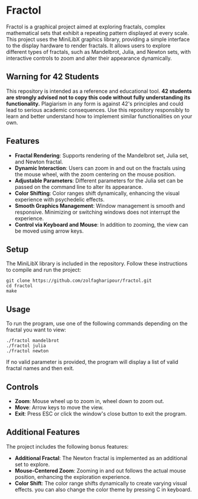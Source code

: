 # Fractol

Fractol is a graphical project aimed at exploring fractals, complex mathematical sets that exhibit a repeating pattern displayed at every scale. This project uses the MiniLibX graphics library, providing a simple interface to the display hardware to render fractals. It allows users to explore different types of fractals, such as Mandelbrot, Julia, and Newton sets, with interactive controls to zoom and alter their appearance dynamically.

## Warning for 42 Students

This repository is intended as a reference and educational tool. **42 students are strongly advised not to copy this code without fully understanding its functionality.** Plagiarism in any form is against 42's principles and could lead to serious academic consequences. Use this repository responsibly to learn and better understand how to implement similar functionalities on your own.

## Features

- **Fractal Rendering**: Supports rendering of the Mandelbrot set, Julia set, and Newton fractal.
- **Dynamic Interaction**: Users can zoom in and out on the fractals using the mouse wheel, with the zoom centering on the mouse position.
- **Adjustable Parameters**: Different parameters for the Julia set can be passed on the command line to alter its appearance.
- **Color Shifting**: Color ranges shift dynamically, enhancing the visual experience with psychedelic effects.
- **Smooth Graphics Management**: Window management is smooth and responsive. Minimizing or switching windows does not interrupt the experience.
- **Control via Keyboard and Mouse**: In addition to zooming, the view can be moved using arrow keys.

## Setup

The MiniLibX library is included in the repository. Follow these instructions to compile and run the project:

```
git clone https://github.com/zolfagharipour/fractol.git
cd fractol
make
```

## Usage

To run the program, use one of the following commands depending on the fractal you want to view:

```
./fractol mandelbrot
./fractol julia
./fractol newton
```

If no valid parameter is provided, the program will display a list of valid fractal names and then exit.

## Controls

- **Zoom**: Mouse wheel up to zoom in, wheel down to zoom out.
- **Move**: Arrow keys to move the view.
- **Exit**: Press ESC or click the window's close button to exit the program.

## Additional Features

The project includes the following bonus features:

- **Additional Fractal**: The Newton fractal is implemented as an additional set to explore.
- **Mouse-Centered Zoom**: Zooming in and out follows the actual mouse position, enhancing the exploration experience.
- **Color Shift**: The color range shifts dynamically to create varying visual effects. you can also change the color theme by pressing C in keyboard.


